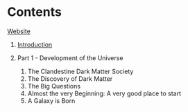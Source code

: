 # Contents

[Website](http://www.amazon.com/Dark-Matter-Dinosaurs-Astounding-Interconnectedness/dp/0062328476)

1. [Introduction](Introduction.md)

2. Part 1 - Development of the Universe
    1. The Clandestine Dark Matter Society
    2. The Discovery of Dark Matter
    3. The Big Questions
    4. Almost the very Beginning: A very good place to start
    5. A Galaxy is Born

